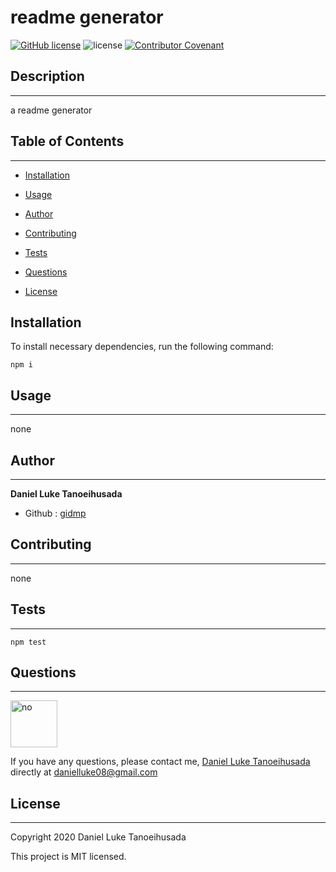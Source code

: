 
# readme generator
[![GitHub license](https://img.shields.io/badge/Repository-GitHub-orange.svg)](https://github.com/gidmp/)
![license](https://img.shields.io/badge/License-MIT-orange.svg)
[![Contributor Covenant](https://img.shields.io/badge/Contributor%20Covenant-v2.0%20adopted-ff69b4.svg)](code_of_conduct.md) 


## Description
------

a readme generator

## Table of Contents 
------

* [Installation](#installation)

* [Usage](#usage)

* [Author](#author)

* [Contributing](#contributing)

* [Tests](#tests)

* [Questions](#questions)

* [License](#license)

## Installation

To install necessary dependencies, run the following command:

```
npm i

```

## Usage 
------

none

## Author
------

**Daniel Luke Tanoeihusada**

* Github : [gidmp](https://github.com/gidmp/)

## Contributing
------

none

## Tests
------
```
npm test

```

## Questions
------

<img src="https://avatars2.githubusercontent.com/u/6896220?v=4" alt="no" width="75px" height="75px">

If you have any questions, please contact me, [Daniel Luke Tanoeihusada](danielluke08@gmail.com) directly at danielluke08@gmail.com

## License
------

Copyright 2020 Daniel Luke Tanoeihusada

This project is MIT licensed.

